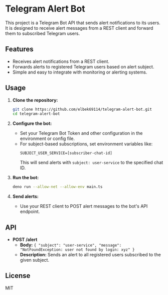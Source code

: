 # Telegram Alert Bot

This project is a Telegram Bot API that sends alert notifications to its users.
It is designed to receive alert messages from a REST client and forward them to subscribed Telegram users.

## Features

- Receives alert notifications from a REST client.
- Forwards alerts to registered Telegram users based on alert subject.
- Simple and easy to integrate with monitoring or alerting systems.

## Usage

1. **Clone the repository:**
    ```bash
    git clone https://github.com/elbek69114/telegram-alert-bot.git
    cd telegram-alert-bot
    ```

2. **Configure the bot:**
    - Set your Telegram Bot Token and other configuration in the environment or config file.
    - For subject-based subscriptions, set environment variables like:
      ```
      SUBJECT_USER_SERVICE=[subscriber-chat-id]
      ```
      This will send alerts with `subject: user-service` to the specified chat ID.

3. **Run the bot:**
    ```bash
    deno run --allow-net --allow-env main.ts
    ```

4. **Send alerts:**
    - Use your REST client to POST alert messages to the bot's API endpoint.

## API

- **POST /alert**
  - **Body:** `{ "subject": "user-service", "message": "NotFoundException: user not found by login: xyz" }`
  - **Description:** Sends an alert to all registered users subscribed to the given subject.

## License

MIT
